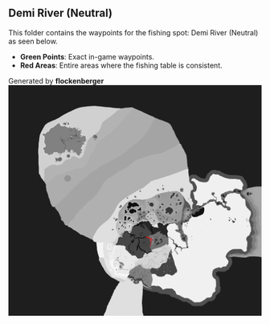 ## Demi River (Neutral)
This folder contains the waypoints for the fishing spot: Demi River (Neutral) as seen below.

- **Green Points**: Exact in-game waypoints.
- **Red Areas**: Entire areas where the fishing table is consistent.

Generated by **flockenberger**
![by_flockenberger](./Preview.png)